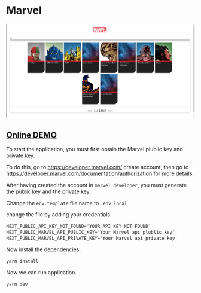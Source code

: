 # Marvel

![Desktop](/public/docs/marvel-desktop.png)

## [Online DEMO](https://marvel-developer.vercel.app/)

To start the application, you must first obtain the Marvel plublic key and
private key.

To do this, go to https://developer.marvel.com/ create account, then go to https://developer.marvel.com/documentation/authorization for more details.


After having created the account in `marvel.developer`, you must generate the public key and the private key.

Change the `env.template` file name to `.env.local`


change the file by adding your credentials.

```
NEXT_PUBLIC_API_KEY_NOT_FOUND='YOUR API KEY NOT FOUND'
NEXT_PUBLIC_MARVEL_API_PUBLIC_KEY='Your Marvel api plublic key'
NEXT_PUBLIC_MARVEL_API_PRIVATE_KEY='Your Marvel api private key'
```

Now install the dependencies.
```zsh
yarn install
```

Now we can run application.
```zsh
yarn dev
```
